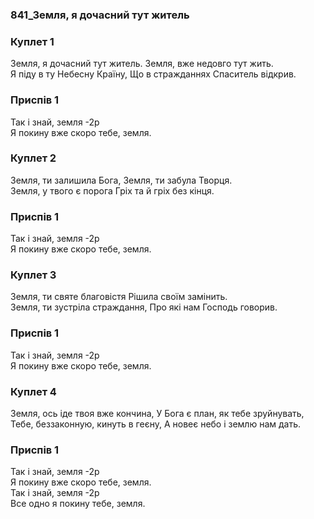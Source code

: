 ### 841_Земля, я дочасний тут житель
### Куплет 1
Земля, я дочасний тут житель. Земля, вже недовго тут жить.<br/>Я піду в ту Небесну Країну, Що в стражданнях Спаситель відкрив.
### Приспів 1
Так і знай, земля -2р<br/>Я покину вже скоро тебе, земля.
### Куплет 2
Земля, ти залишила Бога, Земля, ти забула Творця. <br/>Земля, у твого є порога Гріх та й гріх без кінця.
### Приспів 1
Так і знай, земля -2р<br/>Я покину вже скоро тебе, земля.
### Куплет 3
Земля, ти святе благовістя Рішила своїм замінить. <br/>Земля, ти зустріла страждання, Про які нам Господь говорив.
### Приспів 1
Так і знай, земля -2р<br/>Я покину вже скоро тебе, земля.
### Куплет 4
Земля, ось іде твоя вже кончина, У Бога є план, як тебе зруйнувать, <br/>Тебе, беззаконную, кинуть в геєну, А новеє небо і землю нам дать.
### Приспів 1
Так і знай, земля -2р<br/>Я покину вже скоро тебе, земля.<br/>Так і знай, земля -2р<br/>Все одно я покину тебе, земля.

